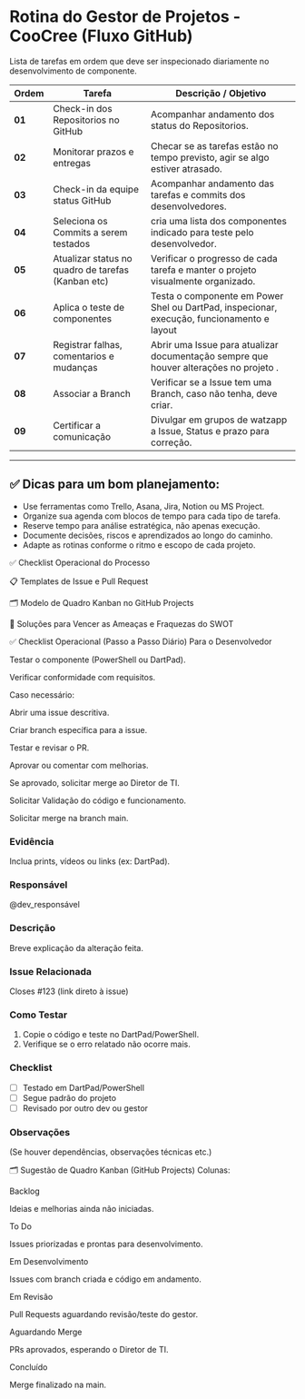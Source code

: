 
# Rotina do Gestor de Projetos - CooCree (Fluxo GitHub)

Lista de tarefas em ordem que deve ser inspecionado diariamente no desenvolvimento de componente.

| **Ordem**   | **Tarefa**                                        | **Descrição / Objetivo**                                                                |
|-------------|---------------------------------------------------|-----------------------------------------------------------------------------------------|
| **01**      | Check-in dos Repositorios no GitHub               | Acompanhar andamento dos status do Repositorios.                                        |
| **02**      | Monitorar prazos e entregas                       | Checar se as tarefas estão no tempo previsto, agir se algo estiver atrasado.            |
| **03**      | Check-in da equipe status GitHub                  | Acompanhar andamento das tarefas e commits dos desenvolvedores.                         |
| **04**      | Seleciona os Commits a serem testados             | cria uma lista dos componentes indicado para teste pelo desenvolvedor.                  |
| **05**      | Atualizar status no quadro de tarefas (Kanban etc)| Verificar o progresso de cada tarefa e manter o projeto visualmente organizado.         |
| **06**      | Aplica o teste de componentes                     | Testa o componente em Power Shel ou DartPad, inspecionar, execução, funcionamento e layout  |
| **07**      | Registrar falhas, comentarios e mudanças          | Abrir uma Issue para atualizar documentação sempre que houver alterações no projeto .   |
| **08**      | Associar a Branch                                 | Verificar se a Issue tem uma Branch, caso não tenha, deve criar.                        |
| **09**      | Certificar a comunicação                          | Divulgar em grupos de watzapp a Issue, Status e prazo para correção.                    |






---

## ✅ Dicas para um bom planejamento:

- Use ferramentas como Trello, Asana, Jira, Notion ou MS Project.
- Organize sua agenda com blocos de tempo para cada tipo de tarefa.
- Reserve tempo para análise estratégica, não apenas execução.
- Documente decisões, riscos e aprendizados ao longo do caminho.
- Adapte as rotinas conforme o ritmo e escopo de cada projeto.







✅ Checklist Operacional do Processo

📋 Templates de Issue e Pull Request

🗂️ Modelo de Quadro Kanban no GitHub Projects

🔧 Soluções para Vencer as Ameaças e Fraquezas do SWOT

✅ Checklist Operacional (Passo a Passo Diário)
Para o Desenvolvedor

 Testar o componente (PowerShell ou DartPad).

 Verificar conformidade com requisitos.

 Caso necessário:

 Abrir uma issue descritiva.

 Criar branch específica para a issue.

 Testar e revisar o PR.

 Aprovar ou comentar com melhorias.

 Se aprovado, solicitar merge ao Diretor de TI.

Solicitar Validação do código e funcionamento.

Solicitar merge na branch main.

### Evidência
Inclua prints, vídeos ou links (ex: DartPad).

### Responsável
@dev_responsável

### Descrição
Breve explicação da alteração feita.

### Issue Relacionada
Closes #123 (link direto à issue)

### Como Testar
1. Copie o código e teste no DartPad/PowerShell.
2. Verifique se o erro relatado não ocorre mais.

### Checklist
- [ ] Testado em DartPad/PowerShell
- [ ] Segue padrão do projeto
- [ ] Revisado por outro dev ou gestor

### Observações
(Se houver dependências, observações técnicas etc.)


🗂️ Sugestão de Quadro Kanban (GitHub Projects)
Colunas:

Backlog

Ideias e melhorias ainda não iniciadas.

To Do

Issues priorizadas e prontas para desenvolvimento.

Em Desenvolvimento

Issues com branch criada e código em andamento.

Em Revisão

Pull Requests aguardando revisão/teste do gestor.

Aguardando Merge

PRs aprovados, esperando o Diretor de TI.

Concluído

Merge finalizado na main.
